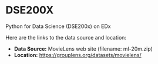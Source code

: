 # DSE200X
Python for Data Science (DSE200x) on EDx


Here are the links to the data source and location:
* **Data Source:** MovieLens web site (filename: ml-20m.zip)
* **Location:** https://grouplens.org/datasets/movielens/
